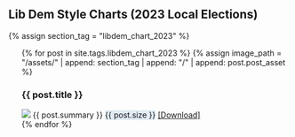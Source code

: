 ## Lib Dem Style Charts (2023 Local Elections)

{% assign section_tag = "libdem_chart_2023" %}

<ul>
  {% for post in site.tags.libdem_chart_2023 %}
  {% assign image_path = "/assets/" | append: section_tag | append: "/" | append: post.post_asset %}
    <li style="list-style-type: none; margin: 0; padding: 0; vertical-align: top;"><h3>{{ post.title }}</h3><img style="max-width: 256px; max-height: 192px" src="{{ image_path }}"> {{ post.summary }} <span style="background-color: rgb(225, 236, 244); border-bottom-color: rgba(0, 0, 0, 0); border-bottom-left-radius: 3px; border-bottom-right-radius: 3px; border-bottom-style: solid; border-bottom-width: 1px;">{{ post.size }}</span> <a href="{{ image_path }}" download="{{ post.title | append: ".png" }}">[Download]</a></li>
  {% endfor %}
</ul>
